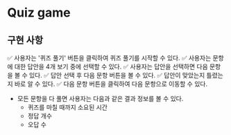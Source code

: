 # Quiz game

## 구현 사항

✅ 사용자는 '퀴즈 풀기' 버튼을 클릭하여 퀴즈 풀기를 시작할 수 있다.
✅ 사용자는 문항에 대한 답안을 4개 보기 중에 선택할 수 있다.
✅ 사용자는 답안을 선택하면 다음 문항을 볼 수 있다.
✅ 답안 선택 후 다음 문항 버튼을 볼 수 있다.
✅ 답안이 맞았는지 틀렸는지 바로 알 수 있다.
✅ 다음 문항 버튼을 클릭하여 다음 문항으로 이동할 수 있다.

- 모든 문항을 다 풀면 사용자는 다음과 같은 결과 정보를 볼 수 있다.
  - 퀴즈를 마칠 때까지 소요된 시간
  - 정답 개수
  - 오답 수
